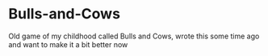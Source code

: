 # Bulls-and-Cows

Old game of my childhood called Bulls and Cows, wrote this some time ago and want to make it a bit better now
